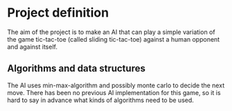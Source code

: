 Project definition
==================

The aim of the project is to make an AI that can play a simple variation of the game tic-tac-toe (called sliding tic-tac-toe) against a human opponent and against itself.

## Algorithms and data structures

The AI uses min-max-algorithm and possibly monte carlo to decide the next move. There has been no previous AI implementation for this game, so it is hard to say in advance what kinds of algorithms need to be used.

